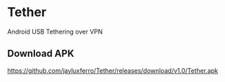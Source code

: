 # Tether
Android USB Tethering over VPN

## Download APK
https://github.com/jayluxferro/Tether/releases/download/v1.0/Tether.apk
